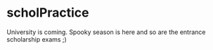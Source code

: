# scholPractice
University is coming. Spooky season is here and so are the entrance scholarship exams ;)
